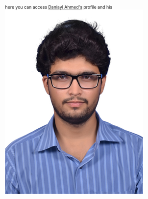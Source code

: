 here you can access [Daniayl Ahmed's](https://www.facebook.com/daniyal.ahmed.75) profile and his ![pic](https://github.com/Daniyal12333/MarkDown/blob/master/Daniyal.JPG) 